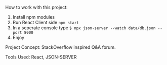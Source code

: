 How to work with this project:

1. Install npm modules
2. Run React Client side ` npm start  `
3. In a seperate console  type `$ npx json-server --watch data/db.json --port 8000 `
4. Enjoy



Project Concept: StackOverflow inspired Q&A forum.

Tools Used: React, JSON-SERVER
